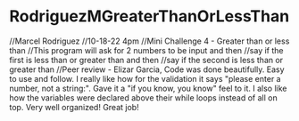 # RodriguezMGreaterThanOrLessThan
//Marcel Rodriguez
//10-18-22 4pm
//Mini Challenge 4 - Greater than or less than
//This program will ask for 2 numbers to be input and then
//say if the first is less than or greater than and then
//say if the second is less than or greater than
//Peer review -  Elizar Garcia, Code was done beautifully. Easy to use and follow. I really like how for the validation it says "please enter a number, not a string:". Gave it a "if you know, you know" feel to it. I also like how the variables were declared above their while loops instead of all on top. Very well organized! Great job!
